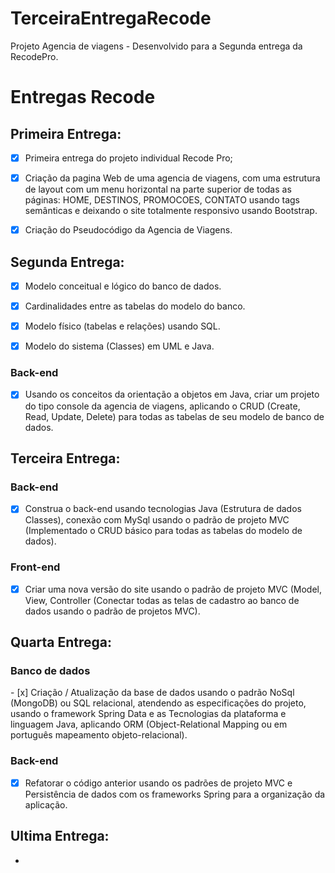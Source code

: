 # TerceiraEntregaRecode
Projeto Agencia de viagens -  Desenvolvido para a Segunda entrega da RecodePro.

# Entregas Recode

## Primeira Entrega:

- [x] Primeira entrega do projeto individual Recode Pro;

- [x] Criação da pagina Web de uma agencia de viagens, com uma estrutura de layout com um menu horizontal na parte superior de todas as páginas: HOME, DESTINOS, PROMOCOES, CONTATO usando tags semânticas e deixando o site totalmente responsivo usando Bootstrap. 

- [x] Criação do Pseudocódigo da Agencia de Viagens.

## Segunda Entrega:
 - [x] Modelo conceitual e lógico do banco de dados.

 - [x] Cardinalidades entre as tabelas do modelo do banco.

 - [x] Modelo físico (tabelas e relações) usando SQL.

- [x] Modelo do sistema (Classes) em UML e Java.

<h3>Back-end</h3>
 
- [x] Usando os conceitos da orientação a objetos em Java, criar um projeto do tipo console da agencia de viagens, aplicando o CRUD (Create, Read, Update, Delete) para todas as tabelas de seu modelo de banco de dados.

## Terceira Entrega:

 <h3> Back-end </h3>

- [x] Construa o back-end usando tecnologias Java (Estrutura de dados Classes), conexão com MySql usando o padrão de projeto MVC (Implementado o CRUD básico para todas as tabelas do modelo de dados).  


<h3>Front-end </h3>

- [x] Criar uma nova versão do site usando o padrão de projeto MVC (Model, View, Controller (Conectar todas as telas de cadastro ao banco de dados usando o padrão de projetos MVC). 



## Quarta Entrega:

<h3>Banco de dados</h3>
- [x]  Criação / Atualização da base de dados usando o padrão NoSql (MongoDB) ou SQL relacional, atendendo as especificações do projeto, usando o framework Spring Data e as Tecnologias da plataforma e linguagem Java, aplicando ORM (Object-Relational Mapping ou em português mapeamento objeto-relacional). 

<h3>Back-end</h3>

- [x] Refatorar o código anterior usando os padrões de projeto MVC e Persistência de dados com os frameworks Spring para a organização da aplicação.

## Ultima Entrega:

-